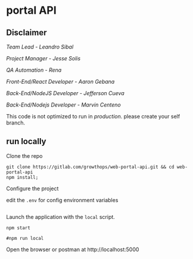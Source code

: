 # portal API





## Disclaimer
*Team Lead - Leandro Sibal* 

*Project Manager - Jesse Solis* 

*QA Automation - Rena* 

*Front-End/React Developer - Aaron Gebana*

*Back-End/NodeJS Developer - Jefferson Cueva*

*Back-End/Nodejs Developer - Marvin Centeno*

This code is not optimized to run in *production*. please create your self branch.

## run locally 

Clone the repo

```shell
git clone https://gitlab.com/growthops/web-portal-api.git && cd web-portal-api
npm install;
```

Configure the project

edit the `.env` for config environment variables

```

```

Launch the application with the `local` script.


```shell
npm start

#npm run local
```

Open the browser or postman at http://localhost:5000

